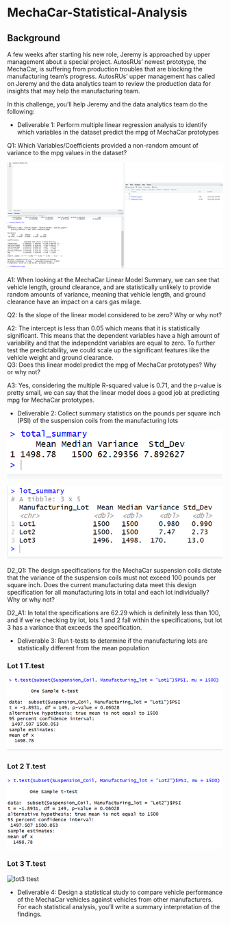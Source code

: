 # MechaCar-Statistical-Analysis

## Background
A few weeks after starting his new role, Jeremy is approached by upper management about a special project. AutosRUs’ newest prototype, the MechaCar, is suffering from production troubles that are blocking the manufacturing team’s progress. AutosRUs’ upper management has called on Jeremy and the data analytics team to review the production data for insights that may help the manufacturing team.

In this challenge, you’ll help Jeremy and the data analytics team do the following:

* Deliverable 1: Perform multiple linear regression analysis to identify which variables in the dataset predict the mpg of MechaCar prototypes

Q1: Which Variables/Coefficients provided a non-random amount of variance to the mpg values in the dataset?

![MechaCar Lm Sum](https://github.com/lrngdtascinc/MechaCar-Statistical-Analysis/blob/15fc4157ce10ad85dcc143a8da5df85fcc5baf64/Screenshot%20(19).png)

A1: When looking at the MechaCar Linear Model Summary, we can see that vehicle length, ground clearance, and are statistically unlikely to provide random amounts of variance, meaning that vehicle length, and ground clearance have an impact on a cars gas milage.

Q2: Is the slope of the linear model considered to be zero? Why or why not?

A2: The intercept is less than 0.05 which means that it is statistically significant. This means that the dependent variables have a high amount of variability and that the independdnt variables are equal to zero. To further test the predictability, we could scale up the significant features like the vehicle weight and ground clearance.  
Q3: Does this linear model predict the mpg of MechaCar prototypes? Why or why not?

A3: Yes, considering the multiple R-squared value is 0.71, and the p-value is pretty small, we can say that the linear model does a good job at predicting mpg for MechaCar prototypes. 

* Deliverable 2: Collect summary statistics on the pounds per square inch (PSI) of the suspension coils from the manufacturing lots

![Suspension Coil PSI Variance](https://github.com/lrngdtascinc/MechaCar-Statistical-Analysis/blob/e0ecb87216d8353f3f597633d6869375359dec1b/Screenshot%20(20).png)

![SC Lot Sum](https://github.com/lrngdtascinc/MechaCar-Statistical-Analysis/blob/f49e35de77c71c7a0c8c62b76120b5f53b08b35b/Screenshot%20(21).png)

D2_Q1: The design specifications for the MechaCar suspension coils dictate that the variance of the suspension coils must not exceed 100 pounds per square inch. Does the current manufacturing data meet this design specification for all manufacturing lots in total and each lot individually? Why or why not?

D2_A1: In total the specifications are 62.29 which is definitely less than 100, and if we're checking by lot, lots 1 and 2 fall within the specifications, but lot 3 has a variance that exceeds the specification. 

* Deliverable 3: Run t-tests to determine if the manufacturing lots are statistically different from the mean population
### Lot 1 T.test

![lot1 ttest](https://github.com/lrngdtascinc/MechaCar-Statistical-Analysis/blob/75e93cb5ac636114955834951350ac6a1aa03077/Screenshot%20(22).png)

### Lot 2 T.test

![lot2 ttest](https://github.com/lrngdtascinc/MechaCar-Statistical-Analysis/blob/02bfa63f4efc978bf21fc26b96b1622399a04921/Screenshot%20(23).png)

### Lot 3 T.test

![lot3 ttest]()

* Deliverable 4: Design a statistical study to compare vehicle performance of the MechaCar vehicles against vehicles from other manufacturers. For each statistical analysis, you’ll write a summary interpretation of the findings.
